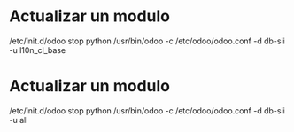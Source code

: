 # Actualizar un modulo
/etc/init.d/odoo stop
python /usr/bin/odoo -c /etc/odoo/odoo.conf -d db-sii -u l10n_cl_base

# Actualizar un modulo
/etc/init.d/odoo stop
python /usr/bin/odoo -c /etc/odoo/odoo.conf -d db-sii -u all
